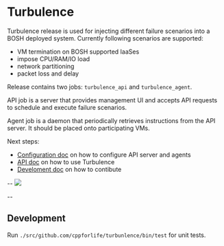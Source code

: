 # Turbulence

Turbulence release is used for injecting different failure scenarios into a BOSH deployed system. Currently following scenarios are supported:

- VM termination on BOSH supported IaaSes
- impose CPU/RAM/IO load
- network partitioning
- packet loss and delay

Release contains two jobs: `turbulence_api` and `turbulence_agent`.

API job is a server that provides management UI and accepts API requests to schedule and execute failure scenarios.

Agent job is a daemon that periodically retrieves instructions from the API server. It should be placed onto participating VMs.

Next steps:

- [Configuration doc](docs/config.md) on how to configure API server and agents
- [API doc](docs/api.md) on how to use Turbulence
- [Develoment doc](docs/dev.md) on how to contibute

--
![](https://raw.github.com/cppforlife/turbulence-release/master/docs/home.png)

--
## Development

Run `./src/github.com/cppforlife/turbunlence/bin/test` for unit tests.
